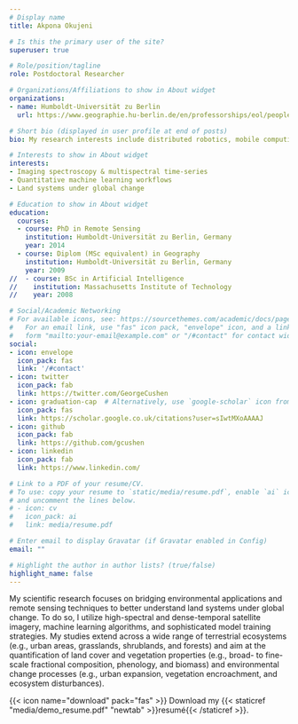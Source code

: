 ```yaml
---
# Display name
title: Akpona Okujeni

# Is this the primary user of the site?
superuser: true

# Role/position/tagline
role: Postdoctoral Researcher

# Organizations/Affiliations to show in About widget
organizations:
- name: Humboldt-Universität zu Berlin
  url: https://www.geographie.hu-berlin.de/en/professorships/eol/people/labmembers/akpona_okujeni

# Short bio (displayed in user profile at end of posts)
bio: My research interests include distributed robotics, mobile computing and programmable matter.

# Interests to show in About widget
interests:
- Imaging spectroscopy & multispectral time-series
- Quantitative machine learning workflows 
- Land systems under global change

# Education to show in About widget
education:
  courses:
  - course: PhD in Remote Sensing
    institution: Humboldt-Universität zu Berlin, Germany
    year: 2014
  - course: Diplom (MSc equivalent) in Geography 
    institution: Humboldt-Universität zu Berlin, Germany
    year: 2009
//  - course: BSc in Artificial Intelligence
//    institution: Massachusetts Institute of Technology
//    year: 2008

# Social/Academic Networking
# For available icons, see: https://sourcethemes.com/academic/docs/page-builder/#icons
#   For an email link, use "fas" icon pack, "envelope" icon, and a link in the
#   form "mailto:your-email@example.com" or "/#contact" for contact widget.
social:
- icon: envelope
  icon_pack: fas
  link: '/#contact'
- icon: twitter
  icon_pack: fab
  link: https://twitter.com/GeorgeCushen
- icon: graduation-cap  # Alternatively, use `google-scholar` icon from `ai` icon pack
  icon_pack: fas
  link: https://scholar.google.co.uk/citations?user=sIwtMXoAAAAJ
- icon: github
  icon_pack: fab
  link: https://github.com/gcushen
- icon: linkedin
  icon_pack: fab
  link: https://www.linkedin.com/

# Link to a PDF of your resume/CV.
# To use: copy your resume to `static/media/resume.pdf`, enable `ai` icons in `params.toml`, 
# and uncomment the lines below.
# - icon: cv
#   icon_pack: ai
#   link: media/resume.pdf

# Enter email to display Gravatar (if Gravatar enabled in Config)
email: ""

# Highlight the author in author lists? (true/false)
highlight_name: false
---
```


My scientific research focuses on bridging environmental applications and remote sensing techniques to better understand land systems under global change. To do so, I utilize high-spectral and dense-temporal satellite imagery, machine learning algorithms, and sophisticated model training strategies. My studies extend across a wide range of terrestrial ecosystems (e.g., urban areas, grasslands, shrublands, and forests) and aim at the quantification of land cover and vegetation properties (e.g., broad- to fine-scale fractional composition, phenology, and biomass) and environmental change processes (e.g., urban expansion, vegetation encroachment, and ecosystem disturbances).

{{< icon name="download" pack="fas" >}} Download my {{< staticref "media/demo_resume.pdf" "newtab" >}}resumé{{< /staticref >}}.
